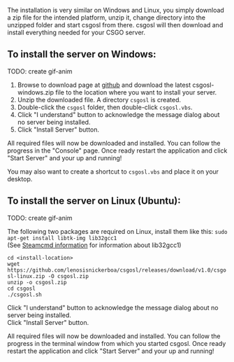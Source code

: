 The installation is very similar on Windows and Linux, you simply download a zip file for the intended platform, unzip it,  change directory into the unzipped folder and start csgosl from there. csgosl will then download and install everything needed for your CSGO server.

## To install the server on Windows:

TODO: create gif-anim 

1. Browse to download page at [github](https://github.com/lenosisnickerboa/csgosl/releases) and download the latest csgosl-windows.zip file to the location where you want to install your server.
1. Unzip the downloaded file. A directory `csgosl` is created.
1. Double-click the `csgosl` folder, then double-click `csgosl.vbs`.
1. Click "I understand" button to acknowledge the message dialog about no server being installed.
1. Click "Install Server" button.

All required files will now be downloaded and installed. You can follow the progress in the "Console" page.
Once ready restart the application and click "Start Server" and your up and running!

You may also want to create a shortcut to `csgosl.vbs` and place it on your desktop.

## To install the server on Linux (Ubuntu):

TODO: create gif-anim 

The following two packages are required on Linux, install them like this:
`sudo apt-get install libtk-img lib32gcc1`<br>
(See [Steamcmd information](https://developer.valvesoftware.com/wiki/SteamCMD#Downloading_SteamCMD) for information about lib32gcc1)

`cd <install-location>`<br>
`wget https://github.com/lenosisnickerboa/csgosl/releases/download/v1.0/csgosl-linux.zip -O csgosl.zip`<br>
`unzip -o csgosl.zip`<br>
`cd csgosl`<br>
`./csgosl.sh`<br>

Click "I understand" button to acknowledge the message dialog about no server being installed.<br>
Click "Install Server" button.<br>

All required files will now be downloaded and installed. You can follow the progress in the terminal window from which you started csgosl. Once ready restart the application and click "Start Server" and your up and running!